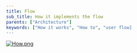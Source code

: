 ```yaml
---
title: Flow
sub_title: How it implements the flow
parents: ["Architecture"]
keywords: ["How it works", "How to", "user flow]
---
```


[![How.png](https://i.postimg.cc/mhf962tD/How.png)](https://postimg.cc/hQshXn8W)
